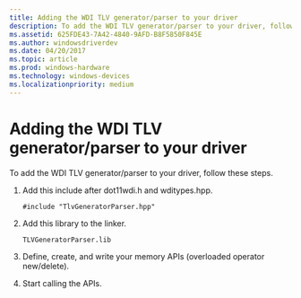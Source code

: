 ```yaml
---
title: Adding the WDI TLV generator/parser to your driver
description: To add the WDI TLV generator/parser to your driver, follow these steps.
ms.assetid: 625FDE43-7A42-4840-9AFD-B8F5850F845E
ms.author: windowsdriverdev
ms.date: 04/20/2017
ms.topic: article
ms.prod: windows-hardware
ms.technology: windows-devices
ms.localizationpriority: medium
---
```


# Adding the WDI TLV generator/parser to your driver


To add the WDI TLV generator/parser to your driver, follow these steps.

1.  Add this include after dot11wdi.h and wditypes.hpp.

    `#include "TlvGeneratorParser.hpp"`

2.  Add this library to the linker.

    `TLVGeneratorParser.lib`

3.  Define, create, and write your memory APIs (overloaded operator new/delete).

4.  Start calling the APIs.

 

 





